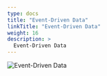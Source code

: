 ```yaml
---
type: docs
title: "Event-Driven Data"
linkTitle: "Event-Driven Data"
weight: 16
description: >
  Event-Driven Data
---
```


![Event-Driven Data](/images/bootcamp-slides/lightning-bootcamp/Slide16.PNG)
